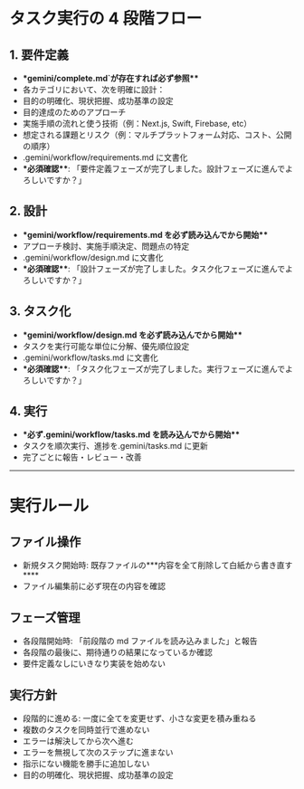 # タスク実行の 4 段階フロー

## 1. 要件定義

- **\*gemini/complete.md`が存在すれば必ず参照\*\***
- 各カテゴリにおいて、次を明確に設計：
- 目的の明確化、現状把握、成功基準の設定
- 目的達成のためのアプローチ
- 実施手順の流れと使う技術（例：Next.js, Swift, Firebase, etc）
- 想定される課題とリスク（例：マルチプラットフォーム対応、コスト、公開の順序）
- .gemini/workflow/requirements.md に文書化
- **\*必須確認\*\***: 「要件定義フェーズが完了しました。設計フェーズに進んでよろしいですか？」

## 2. 設計

- **\*gemini/workflow/requirements.md を必ず読み込んでから開始\*\***
- アプローチ検討、実施手順決定、問題点の特定
- .gemini/workflow/design.md に文書化
- **\*必須確認\*\***: 「設計フェーズが完了しました。タスク化フェーズに進んでよろしいですか？」

## 3. タスク化

- **\*gemini/workflow/design.md を必ず読み込んでから開始\*\***
- タスクを実行可能な単位に分解、優先順位設定
- .gemini/workflow/tasks.md に文書化
- **\*必須確認\*\***: 「タスク化フェーズが完了しました。実行フェーズに進んでよろしいですか？」

## 4. 実行

- **\*必ず.gemini/workflow/tasks.md を読み込んでから開始\*\***
- タスクを順次実行、進捗を.gemini/tasks.md に更新
- 完了ごとに報告・レビュー・改善

---

# 実行ルール

## ファイル操作

- 新規タスク開始時: 既存ファイルの**\*内容を全て削除して白紙から書き直す\*\***
- ファイル編集前に必ず現在の内容を確認

## フェーズ管理

- 各段階開始時: 「前段階の md ファイルを読み込みました」と報告
- 各段階の最後に、期待通りの結果になっているか確認
- 要件定義なしにいきなり実装を始めない

## 実行方針

- 段階的に進める: 一度に全てを変更せず、小さな変更を積み重ねる
- 複数のタスクを同時並行で進めない
- エラーは解決してから次へ進む
- エラーを無視して次のステップに進まない
- 指示にない機能を勝手に追加しない
- 目的の明確化、現状把握、成功基準の設定
